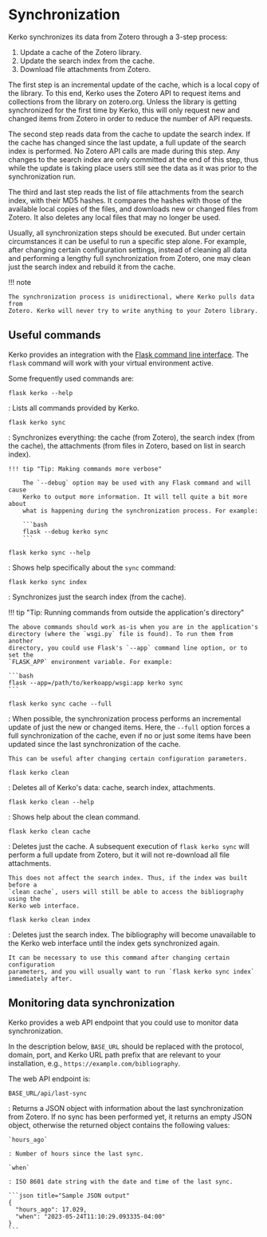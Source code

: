 # Synchronization

Kerko synchronizes its data from Zotero through a 3-step process:

1. Update a cache of the Zotero library.
2. Update the search index from the cache.
3. Download file attachments from Zotero.

The first step is an incremental update of the cache, which is a local copy of
the library. To this end, Kerko uses the Zotero API to request items and
collections from the library on zotero.org. Unless the library is getting
synchronized for the first time by Kerko, this will only request new and changed
items from Zotero in order to reduce the number of API requests.

The second step reads data from the cache to update the search index. If the
cache has changed since the last update, a full update of the search index is
performed. No Zotero API calls are made during this step. Any changes to the
search index are only committed at the end of this step, thus while the update
is taking place users still see the data as it was prior to the synchronization
run.

The third and last step reads the list of file attachments from the search
index, with their MD5 hashes. It compares the hashes with those of the available
local copies of the files, and downloads new or changed files from Zotero. It
also deletes any local files that may no longer be used.

Usually, all synchronization steps should be executed. But under certain
circumstances it can be useful to run a specific step alone. For example, after
changing certain configuration settings, instead of cleaning all data and
performing a lengthy full synchronization from Zotero, one may clean just the
search index and rebuild it from the cache.

!!! note

    The synchronization process is unidirectional, where Kerko pulls data from
    Zotero. Kerko will never try to write anything to your Zotero library.


## Useful commands

Kerko provides an integration with the [Flask command line interface][Flask_CLI].
The `flask` command will work with your virtual environment active.

Some frequently used commands are:

`flask kerko --help`

: Lists all commands provided by Kerko.

`flask kerko sync`

: Synchronizes everything: the cache (from Zotero), the search index (from the
  cache), the attachments (from files in Zotero, based on list in search index).

    !!! tip "Tip: Making commands more verbose"

        The `--debug` option may be used with any Flask command and will cause
        Kerko to output more information. It will tell quite a bit more about
        what is happening during the synchronization process. For example:

        ```bash
        flask --debug kerko sync
        ```

`flask kerko sync --help`

: Shows help specifically about the `sync` command:

`flask kerko sync index`

: Synchronizes just the search index (from the cache).

!!! tip "Tip: Running commands from outside the application's directory"

    The above commands should work as-is when you are in the application's
    directory (where the `wsgi.py` file is found). To run them from another
    directory, you could use Flask's `--app` command line option, or to set the
    `FLASK_APP` environment variable. For example:

    ```bash
    flask --app=/path/to/kerkoapp/wsgi:app kerko sync
    ```

`flask kerko sync cache --full`

: When possible, the synchronization process performs an incremental update of
  just the new or changed items. Here, the `--full` option forces a full
  synchronization of the cache, even if no or just some items have been updated
  since the last synchronization of the cache.

    This can be useful after changing certain configuration parameters.

`flask kerko clean`

: Deletes all of Kerko's data: cache, search index, attachments.

`flask kerko clean --help`

: Shows help about the clean command.

`flask kerko clean cache`

: Deletes just the cache. A subsequent execution of `flask kerko sync` will
  perform a full update from Zotero, but it will not re-download all file
  attachments.

    This does not affect the search index. Thus, if the index was built before a
    `clean cache`, users will still be able to access the bibliography using the
    Kerko web interface.

`flask kerko clean index`

: Deletes just the search index. The bibliography will become unavailable to the
  Kerko web interface until the index gets synchronized again.

    It can be necessary to use this command after changing certain configuration
    parameters, and you will usually want to run `flask kerko sync index`
    immediately after.


## Monitoring data synchronization

Kerko provides a web API endpoint that you could use to monitor data
synchronization.

In the description below, `BASE_URL` should be replaced with the protocol,
domain, port, and Kerko URL path prefix that are relevant to your installation,
e.g., `https://example.com/bibliography`.

The web API endpoint is:

`BASE_URL/api/last-sync`

: Returns a JSON object with information about the last synchronization from
  Zotero. If no sync has been performed yet, it returns an empty JSON object,
  otherwise the returned object contains the following values:

    `hours_ago`

    : Number of hours since the last sync.

    `when`

    : ISO 8601 date string with the date and time of the last sync.

    ```json title="Sample JSON output"
    {
      "hours_ago": 17.029,
      "when": "2023-05-24T11:10:29.093335-04:00"
    }
    ```


[Flask_CLI]: https://flask.palletsprojects.com/en/latest/cli/
